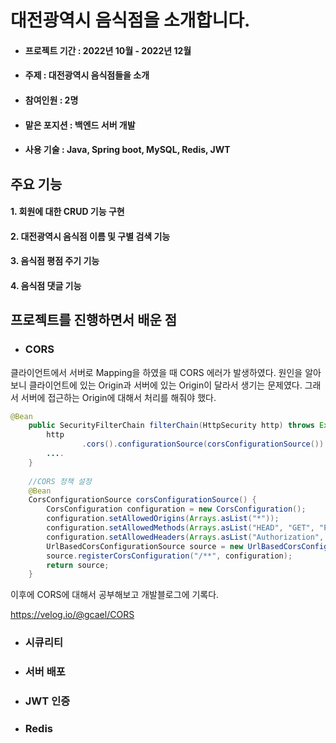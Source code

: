 # 대전광역시 음식점을 소개합니다.
- #### 프로젝트 기간 : 2022년 10월 - 2022년 12월
- #### 주제 : 대전광역시 음식점들을 소개
- #### 참여인원 : 2명
- #### 맡은 포지션 : 백엔드 서버 개발
- #### 사용 기술 : Java, Spring boot, MySQL, Redis, JWT

## 주요 기능
#### 1. 회원에 대한 CRUD 기능 구현
#### 2. 대전광역시 음식점 이름 및 구별 검색 기능
#### 3. 음식점 평점 주기 기능
#### 4. 음식점 댓글 기능

## 프로젝트를 진행하면서 배운 점

- ### CORS
클라이언트에서 서버로 Mapping을 하였을 때 CORS 에러가 발생하였다. 원인을 알아보니 클라이언트에 있는 Origin과 서버에 있는 Origin이 달라서 생기는 문제였다. 그래서 서버에 접근하는 Origin에 대해서 처리를 해줘야 했다.

```java
@Bean
    public SecurityFilterChain filterChain(HttpSecurity http) throws Exception {
        http
                .cors().configurationSource(corsConfigurationSource())
        ....
    }
    
    //CORS 정책 설정
    @Bean
    CorsConfigurationSource corsConfigurationSource() {
        CorsConfiguration configuration = new CorsConfiguration();
        configuration.setAllowedOrigins(Arrays.asList("*"));
        configuration.setAllowedMethods(Arrays.asList("HEAD", "GET", "POST", "PUT"));
        configuration.setAllowedHeaders(Arrays.asList("Authorization", "Cache-Control", "Content-Type"));
        UrlBasedCorsConfigurationSource source = new UrlBasedCorsConfigurationSource();
        source.registerCorsConfiguration("/**", configuration);
        return source;
    }
```

이후에 CORS에 대해서 공부해보고 개발블로그에 기록다.

https://velog.io/@gcael/CORS

- ### 시큐리티

- ### 서버 배포

- ### JWT 인증

- ### Redis


